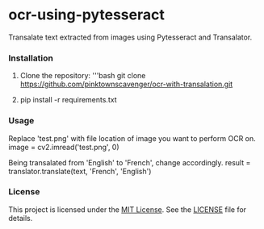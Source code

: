 # ocr-using-pytesseract
Transalate text extracted from images using Pytesseract and Transalator.

### Installation
1. Clone the repository:
    '''bash
    git clone https://github.com/pinktownscavenger/ocr-with-transalation.git

2. pip install -r requirements.txt

### Usage
Replace 'test.png' with file location of image you want to perform OCR on.
        image = cv2.imread('test.png', 0)

Being transalated from 'English' to 'French', change accordingly.
        result = translator.translate(text, 'French', 'English')

### License
This project is licensed under the [MIT License](LICENSE). See the [LICENSE](LICENSE) file for details.
